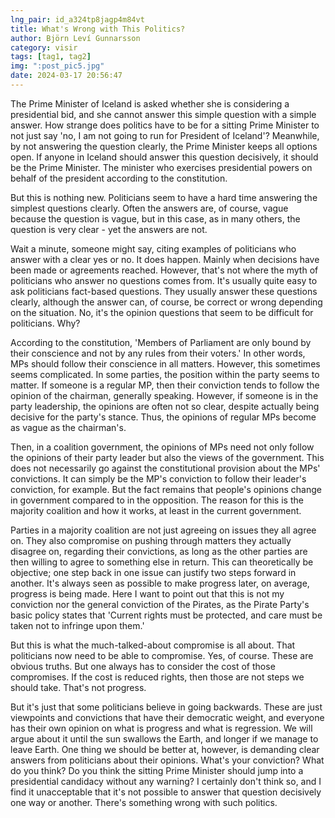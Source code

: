 ```yaml
---
lng_pair: id_a324tp8jagp4m84vt
title: What's Wrong with This Politics?
author: Björn Leví Gunnarsson
category: visir
tags: [tag1, tag2]
img: ":post_pic5.jpg"
date: 2024-03-17 20:56:47
---
```


The Prime Minister of Iceland is asked whether she is considering a presidential bid, and she cannot answer this simple question with a simple answer. How strange does politics have to be for a sitting Prime Minister to not just say 'no, I am not going to run for President of Iceland'? Meanwhile, by not answering the question clearly, the Prime Minister keeps all options open. If anyone in Iceland should answer this question decisively, it should be the Prime Minister. The minister who exercises presidential powers on behalf of the president according to the constitution.

But this is nothing new. Politicians seem to have a hard time answering the simplest questions clearly. Often the answers are, of course, vague because the question is vague, but in this case, as in many others, the question is very clear - yet the answers are not.

Wait a minute, someone might say, citing examples of politicians who answer with a clear yes or no. It does happen. Mainly when decisions have been made or agreements reached. However, that's not where the myth of politicians who answer no questions comes from. It's usually quite easy to ask politicians fact-based questions. They usually answer these questions clearly, although the answer can, of course, be correct or wrong depending on the situation. No, it's the opinion questions that seem to be difficult for politicians. Why?

According to the constitution, 'Members of Parliament are only bound by their conscience and not by any rules from their voters.' In other words, MPs should follow their conscience in all matters. However, this sometimes seems complicated. In some parties, the position within the party seems to matter. If someone is a regular MP, then their conviction tends to follow the opinion of the chairman, generally speaking. However, if someone is in the party leadership, the opinions are often not so clear, despite actually being decisive for the party's stance. Thus, the opinions of regular MPs become as vague as the chairman's.

Then, in a coalition government, the opinions of MPs need not only follow the opinions of their party leader but also the views of the government. This does not necessarily go against the constitutional provision about the MPs' convictions. It can simply be the MP's conviction to follow their leader's conviction, for example. But the fact remains that people's opinions change in government compared to in the opposition. The reason for this is the majority coalition and how it works, at least in the current government.

Parties in a majority coalition are not just agreeing on issues they all agree on. They also compromise on pushing through matters they actually disagree on, regarding their convictions, as long as the other parties are then willing to agree to something else in return. This can theoretically be objective; one step back in one issue can justify two steps forward in another. It's always seen as possible to make progress later, on average, progress is being made. Here I want to point out that this is not my conviction nor the general conviction of the Pirates, as the Pirate Party's basic policy states that 'Current rights must be protected, and care must be taken not to infringe upon them.'

But this is what the much-talked-about compromise is all about. That politicians now need to be able to compromise. Yes, of course. These are obvious truths. But one always has to consider the cost of those compromises. If the cost is reduced rights, then those are not steps we should take. That's not progress.

But it's just that some politicians believe in going backwards. These are just viewpoints and convictions that have their democratic weight, and everyone has their own opinion on what is progress and what is regression. We will argue about it until the sun swallows the Earth, and longer if we manage to leave Earth. One thing we should be better at, however, is demanding clear answers from politicians about their opinions. What's your conviction? What do you think? Do you think the sitting Prime Minister should jump into a presidential candidacy without any warning? I certainly don't think so, and I find it unacceptable that it's not possible to answer that question decisively one way or another. There's something wrong with such politics.
